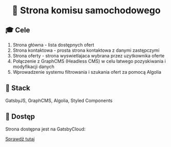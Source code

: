 <h1 align="center">
  🚗 Strona komisu samochodowego
</h1>

## 🎓 Cele

1. Strona główna - lista dostępnych ofert
2. Strona kontaktowa - prosta strona kontaktowa z danymi zastępczymi
3. Strona oferty - strona wyswietlajaca wybrana przez uzytkownika oferte
4. Połączenie z GraphCMS (Headless CMS) w celu łatwego pozyskiwania i modyfikacji danych
5. Wprowadzenie systemu filtrowania i szukania ofert za pomocą Algolia

## 🚀 Stack

GatsbyJS, GraphCMS, Algolia, Styled Components

## 💫 Dostęp

Strona dostępna jest na GatsbyCloud: 

[Sprawdź tutaj](https://cardealership.gatsbyjs.io)
